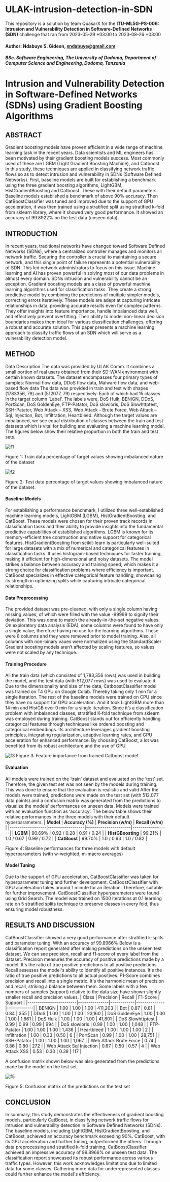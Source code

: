 # ULAK-intrusion-detection-in-SDN
This repository is a solution by team QuasarX for the **ITU-ML5G-PS-006: Intrusion and Vulnerability Detection in Software-Defined Networks (SDN)** challenge that ran from 2023-05-29 +03:00 to 2023-08-26 +03:00
#### Author: Ndabuye S. Gideon, sndabuye@gmail.com
##### BSc. Software Engineering, The University of Dodoma, Department of Computer Science and Engineering, Dodoma, Tanzania

# Intrusion and Vulnerability Detection in Software-Defined Networks (SDNs) using Gradient Boosting Algorithms

## ABSTRACT
Gradient boosting models have proven efficient in a wide range of machine learning task in the recent years. Data scientists and ML engineers has been motivated by their gradient boosting models success. Most commonly used of these are LGBM (Light Gradient Boosting Machine), and Catboost.
In this study, these techniques are applied in classifying network traffic flows so as to detect intrusion and vulnerability in SDNs (Software Defined Networks). First, baseline models are built for establishing a benchmark using the three gradient boosting algorithms, LightGBM, HistGradientBoosting and Catboost. These with their default parameters.
Baseline models established a benchmark of above 90% accuracy. Then CatBoostClassifier was tuned and improved due to the support of GPU acceleration, it was then trained using a stratified split using stratified k-fold from sklearn library, where it showed very good performance. It showed an accuracy of 99.8922% on the test data (unseen data).

## INTRODUCTION
In recent years, traditional networks have changed toward Software Defined Networks (SDNs), where a centralized controller manages and monitors all network traffic. Securing the controller is crucial to maintaining a secure network, and this single point of failure represents a potential vulnerability of SDN. This led network administrators to focus on this issue. 
Machine learning and AI has proven powerful in solving most of our data problems in almost every domain. SDNs intrusion and vulnerability cannot be an exception.
Gradient boosting models are a class of powerful machine learning algorithms used for classification tasks. They create a strong predictive model by combining the predictions of multiple simpler models, correcting errors iteratively. These models are adept at capturing intricate relationships in data, providing accurate results even for complex patterns. They offer insights into feature importance, handle imbalanced data well, and effectively prevent overfitting.
Their ability to model non-linear decision boundaries makes them ideal for various classification challenges, offering a robust and accurate solution.
This paper presents a machine learning approach to classify traffic flows of an SDN which will serve as a vulnerability detection model.

## METHOD
Data Description
The data was provided by ULAK Comm. It combines a small portion of real users obtained from their SD-WAN environment with certain known datasets. The dataset encompasses four primary types of samples: Normal flow data, DDoS flow data, Malware flow data, and web-based flow data
The data was provided in train and test with shapes (1783356, 79) and (512077, 79) respectively. Each of which had 15 classes in the target column ‘Label’.
The labels were, DoS Hulk, BENIGN, DDoS, PortScan, DoS GoldenEye, FTP-Patator, DoS slowloris, DoS Slowhttptest, SSH-Patator, Web Attack – XSS, Web Attack - Brute Force, Web Attack – Sql, Injection, Bot, Infiltration, Heartbleed.
Although the target values are imbalanced, we see equal distribution of classes between the train and test datasets which is vital for building and evaluating a machine learning model.
The figures below show their relative proportion in both the train and test sets.

![f1](https://github.com/ITU-AI-ML-in-5G-Challenge/ULAK-intrusion-detection-in-SDN/assets/71121233/dcfb775e-ad8f-4f0a-abda-93acd05f1a3b)

Figure 1: Train data percentage of target values showing imbalanced nature of the dataset



![f2](https://github.com/ITU-AI-ML-in-5G-Challenge/ULAK-intrusion-detection-in-SDN/assets/71121233/51e8fdb4-b5b4-4814-a289-5234decefc3a)

Figure 2: Test data percentage of target values showing imbalanced nature of the dataset.


#### Baseline Models
For establishing a performance benchmark, I utilized three well-established machine learning models, LightGBM (LGBM), HistGradientBoosting, and CatBoost. These models were chosen for their proven track records in classification tasks and their ability to provide insights into the fundamental predictive capabilities of established algorithms.
LGBM is known for its memory-efficient tree construction and native support for categorical features. HistGradientBoosting from scikit-learn is particularly well-suited for large datasets with a mix of numerical and categorical features in classification tasks. It uses histogram-based techniques for faster training, making it efficient for high-dimensional and noisy datasets. The model strikes a balance between accuracy and training speed, which makes it a strong choice for classification problems where efficiency is important. CatBoost specializes in effective categorical feature handling, showcasing its strength in optimizing splits while capturing intricate categorical relationships.

#### Data Preprocessing
The provided dataset was pre-cleaned, with only a single column having missing values, of which were filled with the value -99999 to signify their deviation. This was done to match the already-in-the-set negative values.
On exploratory data analysis (EDA), some columns were found to have only a single value, therefore having no use for the learning algorithms. These were 8 columns and they were removed prior to model training.
Also, all columns with non-binary vaues were normalized using the StandardScaler
Gradient boosting models aren’t affected by scaling features, so values were not scaled by any technique.

#### Training Procedure
All the train data (which consisted of 1,783,356 rows) was used in building the model, and the test data (with 512,077 rows) was used to evaluate it.
Due to the dimensionality and size of the data, CatboostClassifier model was trained on T4 GPU on Google Colab. Thereby taking only 1 min for a single iteration.
The rest of the baseline models were trained on CPU since they have no support for GPU acceleration. And it took LightGBM more than 14 min and HistGB over 9 min for a single iteration.
Since it’s a classification problem with imbalanced classes, stratified K-fold technique from sklearn was employed during training. CatBoost stands out for efficiently handling categorical features through techniques like ordered boosting and categorical embeddings. Its architecture leverages gradient boosting principles, integrating regularization, adaptive learning rates, and GPU acceleration for enhanced performance. By choosing CatBoost, a lot was benefited from its robust architecture and the use of GPU.

![f3](https://github.com/ITU-AI-ML-in-5G-Challenge/ULAK-intrusion-detection-in-SDN/assets/71121233/2f9f0ab8-fb81-4d98-aa43-5805c8ec2cbc)
Figure 3: Feature importance from trained Catboost model

#### Evaluation
All models were trained on the ‘train’ dataset and evaluated on the ‘test’ set. Therefore, the given test set was not seen by the models during training. This was done to ensure that the evaluation is realistic and valid
After the models were trained, predictions were made on the test set (with 512,077 data points) and a confusion matrix was generated from the predictions to visualize the models’ performances on unseen data.
Models were trained with an evaluation function as ‘accuracy’.
The below table shows their relative performances in the three models with their default hyperparameters.
| **Model**        | **Accuracy (%)** | **Precision (w/m)** | **Recall (w/m)** |
|------------------|------------------|----------------------|------------------|
| **LGBM**          | 90.69%           | 0.92 / 0.28          | 0.91 / 0.24       |
| **HistGBoosting** | 99.21%           | 1.0 / 0.67           | 0.99 / 0.72       |
| **CatBoost**      | 99.70%           | 1.0 / 0.93           | 1.0 / 0.82        |


Figure 4: Baseline performances for three models with default hyperparameters (with w-weighted, m-macro averages)

#### Model Tuning
Due to the support of GPU acceleration, CatBoostClassifier was taken for hyperparameter tuning and further development. 
CatBoostClassifier with GPU acceleration takes around 1 minute for an iteration. Therefore, suitable for further improvement.
CatBoostClassifier hyperparameters were found using Grid Search. The model was trained on 1500 iterations at 0.1 learning rate on 5 stratified splits technique to preserve classes in every fold, thus ensuring model robustness.

## RESULTS AND DISCUSSION 
CatBoostClassifier showed a very good performance after stratified k-splits and parameter tuning. With an accuracy of 99.8966%
Below is a classification report generated after making predictions on the unseen test dataset. We can see precision, recall and f1-score of every label from the dataset.
Precision measures the accuracy of positive predictions made by a model. It's the ratio of true positive predictions to all positive predictions. Recall assesses the model's ability to identify all positive instances. It's the ratio of true positive predictions to all actual positives. F1-Score combines precision and recall into a single metric. It's the harmonic mean of precision and recall, striking a balance between them.
Some labels with a few numbers of samples (support) relative to the data size have shown slightly smaller recall and precision values.
|   Class                |   Precision   |   Recall   |   F1-Score   |   Support   |
|------------------------|---------------|------------|--------------|-------------|
|   BENIGN               |     1.00      |     1.00   |     1.00     |   411,203   |
|   Bot                  |     0.87      |     0.81   |     0.84     |      355    |
|   DDoS                 |     1.00      |     1.00   |     1.00     |    23,160   |
|   DoS GoldenEye        |     1.00      |     1.00   |     1.00     |     1,861   |
|   DoS Hulk             |     1.00      |     1.00   |     1.00     |    41,801   |
|   DoS Slowhttptest     |     0.99      |     0.99   |     0.99     |      994    |
|   DoS slowloris        |     0.99      |     1.00   |     1.00     |     1,048   |
|   FTP-Patator          |     1.00      |     1.00   |     1.00     |     1,436   |
|   Heartbleed           |     1.00      |     1.00   |     1.00     |       2     |
|   Infiltration         |     1.00      |     0.33   |     0.50     |       6     |
|   PortScan             |     0.99      |     1.00   |     1.00     |    28,751   |
|   SSH-Patator          |     1.00      |     1.00   |     1.00     |     1,067   |
|   Web Attack Brute Force |   0.74      |     0.86   |     0.80     |      272    |
|   Web Attack Sql Injection |  0.67      |     0.50   |     0.57     |       4     |
|   Web Attack XSS       |     0.53      |     0.30   |     0.38     |     117     |



A confusion matrix shown below was also generated from the predictions made by the model on the test set.

![f5](https://github.com/ITU-AI-ML-in-5G-Challenge/ULAK-intrusion-detection-in-SDN/assets/71121233/b4b59479-c475-436b-8367-f98e7e84bc2d)

Figure 5: Confusion matrix of the predictions on the test set

## CONCLUSION
In summary, this study demonstrates the effectiveness of gradient boosting models, particularly CatBoost, in classifying network traffic flows for intrusion and vulnerability detection in Software Defined Networks (SDNs).
The baseline models, including LightGBM, HistGradientBoosting, and CatBoost, achieved an accuracy benchmark exceeding 90%. CatBoost, with its GPU acceleration and further tuning, outperformed the others.
Through data preprocessing and stratified k-fold training, CatBoostClassifier achieved an impressive accuracy of 99.8966% on unseen test data. The classification report showcased its robust performance across various traffic types.
However, this work acknowledges limitations due to limited data for some classes. Gathering more data for underrepresented classes could further enhance the model's efficiency.
